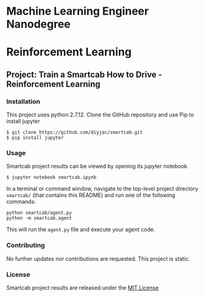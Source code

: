 
# Machine Learning Engineer Nanodegree
# Reinforcement Learning
## Project: Train a Smartcab How to Drive - Reinforcement Learning

### Installation

This project uses python 2.7.12.  Clone the GitHub repository and use Pip to install jupyter

```
$ git clone https://github.com/diyjac/smartcab.git
$ pip install jupyter
```

### Usage

Smartcab project results can be viewed by opening its jupyter notebook.

```
$ jupyter notebook smartcab.ipynb
```

In a terminal or command window, navigate to the top-level project directory `smartcab/` (that contains this README) and run one of the following commands:

```
python smartcab/agent.py
python -m smartcab.agent
```

This will run the `agent.py` file and execute your agent code.

### Contributing

No further updates nor contributions are requested.  This project is static.

### License

Smartcab project results are released under the [MIT License](./LICENSE)

